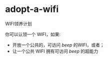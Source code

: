 # adopt-a-wifi
WIFI领养计划

你可以认领一个 WIFI，如果:
* 开放一个公共的，可访问 *beep* 的WIFI，或者；
* 让一个公共 WIFI 拥有可访问 *beep* 的超能力
